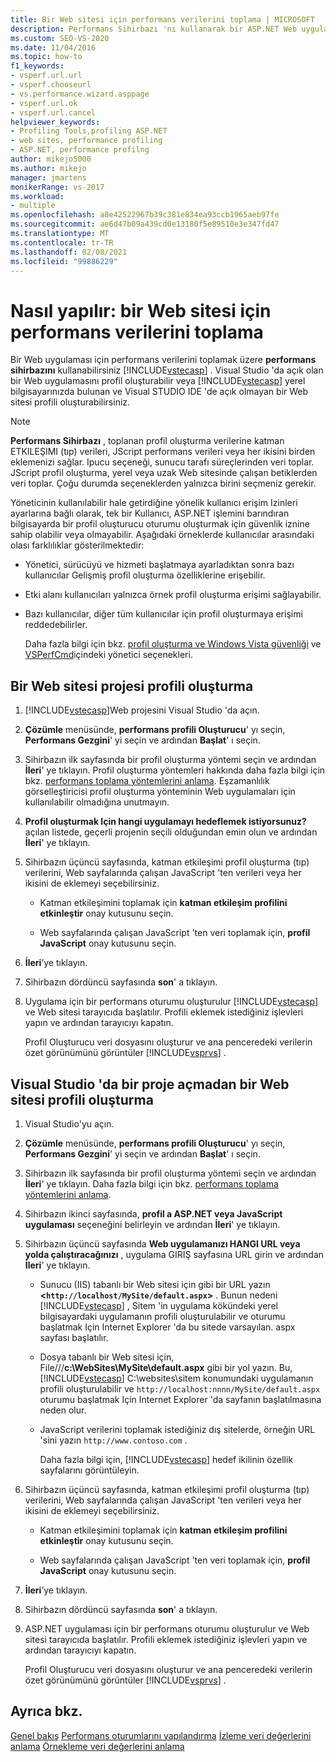```yaml
---
title: Bir Web sitesi için performans verilerini toplama | MICROSOFT
description: Performans Sihirbazı 'nı kullanarak bir ASP.NET Web uygulaması için performans verilerini nasıl toplayacağınızı öğrenin. Uygulama yerel bilgisayarınızda çalışır ve Visual Studio 'da açık olabilir.
ms.custom: SEO-VS-2020
ms.date: 11/04/2016
ms.topic: how-to
f1_keywords:
- vsperf.url.url
- vsperf.chooseurl
- vs.performance.wizard.asppage
- vsperf.url.ok
- vsperf.url.cancel
helpviewer_keywords:
- Profiling Tools,profiling ASP.NET
- web sites, performance profiling
- ASP.NET, performance profilng
author: mikejo5000
ms.author: mikejo
manager: jmartens
monikerRange: vs-2017
ms.workload:
- multiple
ms.openlocfilehash: a8e42522967b39c381e834ea93ccb1965aeb97fe
ms.sourcegitcommit: ae6d47b09a439cd0e13180f5e89510e3e347fd47
ms.translationtype: MT
ms.contentlocale: tr-TR
ms.lasthandoff: 02/08/2021
ms.locfileid: "99886229"
---
```

# <a name="how-to-collect-performance-data-for-a-web-site"></a>Nasıl yapılır: bir Web sitesi için performans verilerini toplama

Bir Web uygulaması için performans verilerini toplamak üzere **performans sihirbazını** kullanabilirsiniz [!INCLUDE[vstecasp](../code-quality/includes/vstecasp_md.md)] . Visual Studio 'da açık olan bir Web uygulamasını profil oluşturabilir veya [!INCLUDE[vstecasp](../code-quality/includes/vstecasp_md.md)] yerel bilgisayarınızda bulunan ve Visual STUDIO IDE 'de açık olmayan bir Web sitesi profili oluşturabilirsiniz.

> [!NOTE]
> **Performans Sihirbazı** , toplanan profil oluşturma verilerine katman ETKILEŞIMI (tıp) verileri, JScript performans verileri veya her ikisini birden eklemenizi sağlar. Ipucu seçeneği, sunucu tarafı süreçlerinden veri toplar. JScript profil oluşturma, yerel veya uzak Web sitesinde çalışan betiklerden veri toplar. Çoğu durumda seçeneklerden yalnızca birini seçmeniz gerekir.

 Yöneticinin kullanılabilir hale getirdiğine yönelik kullanıcı erişim Izinleri ayarlarına bağlı olarak, tek bir Kullanıcı, ASP.NET işlemini barındıran bilgisayarda bir profil oluşturucu oturumu oluşturmak için güvenlik iznine sahip olabilir veya olmayabilir. Aşağıdaki örneklerde kullanıcılar arasındaki olası farklılıklar gösterilmektedir:

- Yönetici, sürücüyü ve hizmeti başlatmaya ayarladıktan sonra bazı kullanıcılar Gelişmiş profil oluşturma özelliklerine erişebilir.

- Etki alanı kullanıcıları yalnızca örnek profil oluşturma erişimi sağlayabilir.

- Bazı kullanıcılar, diğer tüm kullanıcılar için profil oluşturmaya erişimi reddedebilirler.

  Daha fazla bilgi için bkz. [profil oluşturma ve Windows Vista güvenliği](../profiling/profiling-and-windows-vista-security.md) ve [VSPerfCmd](../profiling/vsperfcmd.md)içindeki yönetici seçenekleri.

## <a name="to-profile-a-web-site-project"></a>Bir Web sitesi projesi profili oluşturma

1. [!INCLUDE[vstecasp](../code-quality/includes/vstecasp_md.md)]Web projesini Visual Studio 'da açın.

2. **Çözümle** menüsünde, **performans profili Oluşturucu**' yı seçin, **Performans Gezgini**' yi seçin ve ardından **Başlat**' ı seçin.

3. Sihirbazın ilk sayfasında bir profil oluşturma yöntemi seçin ve ardından **İleri**' ye tıklayın. Profil oluşturma yöntemleri hakkında daha fazla bilgi için bkz. [performans toplama yöntemlerini anlama](../profiling/understanding-performance-collection-methods.md). Eşzamanlılık görselleştiricisi profil oluşturma yönteminin Web uygulamaları için kullanılabilir olmadığına unutmayın.

4. **Profil oluşturmak Için hangi uygulamayı hedeflemek istiyorsunuz?** açılan listede, geçerli projenin seçili olduğundan emin olun ve ardından **İleri**' ye tıklayın.

5. Sihirbazın üçüncü sayfasında, katman etkileşimi profil oluşturma (tıp) verilerini, Web sayfalarında çalışan JavaScript 'ten verileri veya her ikisini de eklemeyi seçebilirsiniz.

    - Katman etkileşimini toplamak için **katman etkileşim profilini etkinleştir** onay kutusunu seçin.

    - Web sayfalarında çalışan JavaScript 'ten veri toplamak için, **profil JavaScript** onay kutusunu seçin.

6. **İleri**’ye tıklayın.

7. Sihirbazın dördüncü sayfasında **son**' a tıklayın.

8. Uygulama için bir performans oturumu oluşturulur [!INCLUDE[vstecasp](../code-quality/includes/vstecasp_md.md)] ve Web sitesi tarayıcıda başlatılır. Profili eklemek istediğiniz işlevleri yapın ve ardından tarayıcıyı kapatın.

     Profil Oluşturucu veri dosyasını oluşturur ve ana penceredeki verilerin özet görünümünü görüntüler [!INCLUDE[vsprvs](../code-quality/includes/vsprvs_md.md)] .

## <a name="to-profile-a-web-site-without-opening-a-project-in-visual-studio"></a>Visual Studio 'da bir proje açmadan bir Web sitesi profili oluşturma

1. Visual Studio'yu açın.

2. **Çözümle** menüsünde, **performans profili Oluşturucu**' yı seçin, **Performans Gezgini**' yi seçin ve ardından **Başlat**' ı seçin.

3. Sihirbazın ilk sayfasında bir profil oluşturma yöntemi seçin ve ardından **İleri**' ye tıklayın. Daha fazla bilgi için bkz. [performans toplama yöntemlerini anlama](../profiling/understanding-performance-collection-methods.md).

4. Sihirbazın ikinci sayfasında, **profil a ASP.NET veya JavaScript uygulaması** seçeneğini belirleyin ve ardından **İleri**' ye tıklayın.

5. Sihirbazın üçüncü sayfasında **Web uygulamanızı HANGI URL veya yolda çalıştıracağınızı** , uygulama GIRIŞ sayfasına URL girin ve ardından **İleri**' ye tıklayın.

   - Sunucu (IIS) tabanlı bir Web sitesi için gibi bir URL yazın **<`http://localhost/MySite/default.aspx`>** . Bunun nedeni [!INCLUDE[vstecasp](../code-quality/includes/vstecasp_md.md)] , Sitem 'in uygulama kökündeki yerel bilgisayardaki uygulamanın profili oluşturulabilir ve oturumu başlatmak Için Internet Explorer 'da bu sitede varsayılan. aspx sayfası başlatılır.

   - Dosya tabanlı bir Web sitesi için, File///**c:\WebSites\MySite\default.aspx** gibi bir yol yazın. Bu, [!INCLUDE[vstecasp](../code-quality/includes/vstecasp_md.md)] C:\websites\sitem konumundaki uygulamanın profili oluşturulabilir ve `http://localhost:nnnn/MySite/default.aspx` oturumu başlatmak Için Internet Explorer 'da sayfanın başlatılmasına neden olur.

   - JavaScript verilerini toplamak istediğiniz dış sitelerde, örneğin URL 'sini yazın `http://www.contoso.com` .

     Daha fazla bilgi için, [!INCLUDE[vstecasp](../code-quality/includes/vstecasp_md.md)] hedef ikilinin özellik sayfalarını görüntüleyin.

6. Sihirbazın üçüncü sayfasında, katman etkileşimi profil oluşturma (tıp) verilerini, Web sayfalarında çalışan JavaScript 'ten verileri veya her ikisini de eklemeyi seçebilirsiniz.

    - Katman etkileşimini toplamak için **katman etkileşim profilini etkinleştir** onay kutusunu seçin.

    - Web sayfalarında çalışan JavaScript 'ten veri toplamak için, **profil JavaScript** onay kutusunu seçin.

7. **İleri**’ye tıklayın.

8. Sihirbazın dördüncü sayfasında **son**' a tıklayın.

9. ASP.NET uygulaması için bir performans oturumu oluşturulur ve Web sitesi tarayıcıda başlatılır. Profili eklemek istediğiniz işlevleri yapın ve ardından tarayıcıyı kapatın.

     Profil Oluşturucu veri dosyasını oluşturur ve ana penceredeki verilerin özet görünümünü görüntüler [!INCLUDE[vsprvs](../code-quality/includes/vsprvs_md.md)] .

## <a name="see-also"></a>Ayrıca bkz.

[Genel bakış](../profiling/overviews-performance-tools.md) 
 [Performans oturumlarını yapılandırma](../profiling/configuring-performance-sessions.md) 
 [İzleme veri değerlerini anlama](../profiling/understanding-instrumentation-data-values.md) 
 [Örnekleme veri değerlerini anlama](../profiling/understanding-sampling-data-values.md)
